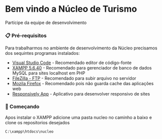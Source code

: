 # Bem vindo a Núcleo de Turismo

Partícipe da equipe de desenvolvimento

### 📋 Pré-requisitos

Para trabalharmos no ambiente de desenvolvimento da Núcleo precisamos dos sequintes programas instalados:


* [Visual Studio Code](https://code.visualstudio.com/download) - Recomendado editor de código-fonte
* [XAMPP 5.6.40]([https://sourceforge.net/projects/xampp/files/XAMPP%20Windows/5.6.40/](https://drive.google.com/file/d/114aTutWicKiqp4L9SvnGyRy3XtnuYgUV/view?usp=sharing)) - Recomendado para gerenciador de banco de dados MySQL para sites localhost em PHP
* [FileZilla - FTP](https://filezilla-project.org/download.php) - Recomendado para subir arquivo no servidor
* [Mozila Firefox](https://www.mozilla.org/pt-BR/firefox/new/) - Recomendado pois não guarda cache das aplicações web
* [Responsively App](https://responsively.app/download) - Aplicativo para desenvolver responsivo de sites


### 🚀 Começando

Apos instalar o XAMPP adicione uma pasta nucleo no caminho a baixo e clone os repositorios desejados

```
C:\xampp\htdocs\nucleo
```
